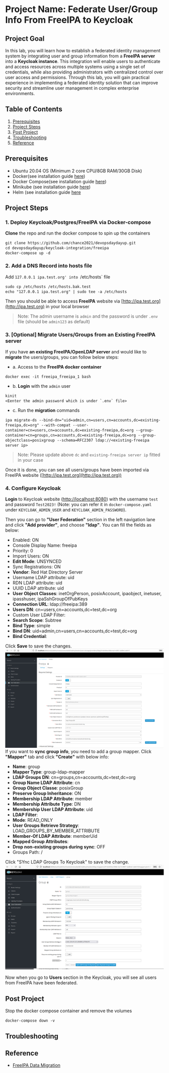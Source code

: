 # Project Name: Federate User/Group Info From FreeIPA to Keycloak

## Project Goal
In this lab, you will learn how to establish a federated identity management system by integrating user and group information from a **FreeIPA server** into a **Keycloak instance**. This integration will enable users to authenticate and access resources across multiple systems using a single set of credentials, while also providing administrators with centralized control over user access and permissions. Through this lab, you will gain practical experience in implementing a federated identity solution that can improve security and streamline user management in complex enterprise environments.

## Table of Contents
1. [Prerequisites](#prerequisites)
2. [Project Steps](#project_steps)
3. [Post Project](#post_project)
4. [Troubleshooting](#troubleshooting)
5. [Reference](#reference)

## <a name="prerequisites">Prerequisites</a>
- Ubuntu 20.04 OS (Minimum 2 core CPU/8GB RAM/30GB Disk)
- Docker(see installation guide [here](https://docs.docker.com/get-docker/))
- Docker Compose(see installation guide [here](https://docs.docker.com/compose/install/))
- Minikube (see installation guide [here](https://minikube.sigs.k8s.io/docs/start/))
- Helm (see installation guide [here](https://helm.sh/docs/intro/install/)


## <a name="project_steps">Project Steps</a>

### 1. Deploy Keycloak/Postgres/FreeIPA via Docker-compose
**Clone** the repo and run the docker compose to spin up the containers
```
git clone https://github.com/chance2021/devopsdaydayup.git
cd devopsdaydayup/keycloak-integration/freeipa
docker-compose up -d
```

### 2. Add a DNS Record into **hosts** file
Add `127.0.0.1 ipa.test.org' into `/etc/hosts` file
```
sudo cp /etc/hosts /etc/hosts.bak.test
echo "127.0.0.1 ipa.test.org" | sudo tee -a /etc/hosts
```
Then you should be able to access **FreeIPA** website via [http://ipa.test.org](http://ipa.test.org) in your local browser
> Note: The admin username is `admin` and the password is under `.env` file (should be `admin123` as default)

### 3. [Optional] Migrate Users/Groups from an Existing FreeIPA server
If you have **an existing FreeIPA/OpenLDAP server** and would like to **migrate** the users/groups, you can follow below steps:
- a. Access to the **FreeIPA docker container**
```
docker exec -it freeipa_freeipa_1 bash
```
- b. **Login** with the `admin` user
```
kinit
<Eenter the admin password which is under `.env` file>
```
- c. Run the **migration** commands
```
ipa migrate-ds --bind-dn="uid=admin,cn=users,cn=accounts,dc=existing-freeipa,dc=org" --with-compat --user-container=cn=users,cn=accounts,dc=existing-freeipa,dc=org --group-container=cn=groups,cn=accounts,dc=existing-freeipa,dc=org --group-objectclass=posixgroup --schema=RFC2307 ldap://<existing-freeipa server ip>
```
> Note: Please update above `dc` and `existing-freeipa server ip` fitted in your case

Once it is done, you can see all users/groups have been imported via FreeIPA website ([http://ipa.test.org](http://ipa.test.org))

### 4. Configure Keycloak
**Login** to Keycloak website ([http://localhost:8080](http://localhost:8080)) with the username `test` and password `Test2023!` (Note: you can refer it in `docker-compose.yaml` under `KEYCLOAK_ADMIN_USER` and `KEYCLOAK_ADMIN_PASSWORD`). </n>

Then you can go to **"User Federation"** section in the left navigation lane and click **"Add provider"**, and choose **"ldap"**. You can fill the fields as below:
- Enabled: ON
- Console Display Name: freeipa
- Priority: 0
- Import Users: ON
- **Edit Mode**: UNSYNCED
- Sync Registrations: ON
- **Vendor**: Red Hat Directory Server
- Username LDAP attribute: uid
- RDN LDAP attribute: uid
- UUID LDAP attribute: uid
- **User Object Classes**: inetOrgPerson, posixAccount, ipaobject, inetuser, ipasshuser, ipaSshGroupOfPubKeys
- **Connection URL**: ldap://freeipa:389
- **Users DN**: cn=users,cn=accounts,dc=test,dc=org
- Custom User LDAP Filter: <Leave it blank>
- **Search Scope**: Subtree
- **Bind Type**: simple
- **Bind DN**: uid=admin,cn=users,cn=accounts,dc=test,dc=org
- **Bind Credential**: <FreeIPA admin password>

Click **Save** to save the changes. </n>
![ldap.png](images/ldap.png)
If you want to **sync group info**, you need to add a group mapper. Click **"Mapper"** tab and click **"Create"** with below info:
- **Name**: group
- **Mapper Type**: group-ldap-mapper
- **LDAP Groups DN**: cn=groups,cn=accounts,dc=test,dc=org
- **Group Name LDAP Attribute**: cn
- **Group Object Classe**: posixGroup
- **Preserve Group Inheritance**: ON
- **Membership LDAP Attribute**: member
- **Membership Attribute Type**: DN
- **Membership User LDAP Attribute**: uid
- **LDAP Filter**: <Leave it blank>
- **Mode**: READ_ONLY
- **User Groups Retrieve Strategy**: LOAD_GROUPS_BY_MEMBER_ATTRIBUTE
- **Member-Of LDAP Attribute**: memberUid
- **Mapped Group Attributes**: <Leave it blank>
- **Drop non-existing groups during sync**: OFF
- Groups Path: /

Click "SYnc LDAP Groups To Keycloak" to save the change.
![group-mapper.png](images/group-mapper.png)

Now when you go to **Users** section in the Keycloak, you will see all users from FreeIPA have been federated.


## <a name="post_project">Post Project</a>
Stop the docker compose container and remove the volumes
```
docker-compose down -v
```

## <a name="troubleshooting">Troubleshooting</a>

## <a name="reference">Reference</a>
- [FreeIPA Data Migration](https://www.freeipa.org/page/Howto/Migration)
